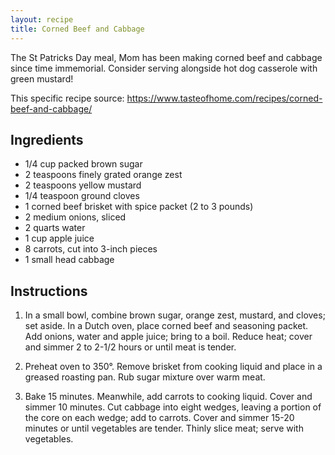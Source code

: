 ```yaml
---
layout: recipe
title: Corned Beef and Cabbage
---
```


The St Patricks Day meal, Mom has been making corned beef and cabbage since time immemorial. Consider serving alongside hot dog casserole with green mustard!

This specific recipe source: https://www.tasteofhome.com/recipes/corned-beef-and-cabbage/

## Ingredients
- 1/4 cup packed brown sugar
- 2 teaspoons finely grated orange zest
- 2 teaspoons yellow mustard
- 1/4 teaspoon ground cloves
- 1 corned beef brisket with spice packet (2 to 3 pounds)
- 2 medium onions, sliced
- 2 quarts water
- 1 cup apple juice
- 8 carrots, cut into 3-inch pieces
- 1 small head cabbage

## Instructions
1. In a small bowl, combine brown sugar, orange zest, mustard, and cloves; set aside. In a Dutch oven, place corned beef and seasoning packet. Add onions, water and apple juice; bring to a boil. Reduce heat; cover and simmer 2 to 2-1/2 hours or until meat is tender.

2. Preheat oven to 350°. Remove brisket from cooking liquid and place in a greased roasting pan. Rub sugar mixture over warm meat.

3. Bake 15 minutes. Meanwhile, add carrots to cooking liquid. Cover and simmer 10 minutes. Cut cabbage into eight wedges, leaving a portion of the core on each wedge; add to carrots. Cover and simmer 15-20 minutes or until vegetables are tender. Thinly slice meat; serve with vegetables.
